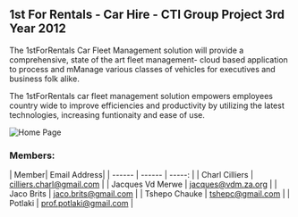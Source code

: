 ## 1st For Rentals - Car Hire - CTI Group Project 3rd Year 2012 ##

The 1stForRentals Car Fleet Management solution will provide a comprehensive, state of the art 
fleet management- cloud based application to process and mManage various classes of vehicles for executives and business folk alike. 

The 1stForRentals car fleet management solution empowers employees country wide to improve efficiencies and productivity
by utilizing the latest technologies, increasing funtionaity and ease of use.

![Home Page](http://i.imgur.com/C74JEFK.jpg)  

### Members: ###

| Member| Email Address|
| ------ | ------ | -----: |
|  Charl Cilliers |  cilliers.charl@gmail.com | 
|  Jacques Vd Merwe |  jacques@vdm.za.org | 
|  Jaco Brits  |  jaco.brits@gmail.com | 
|  Tshepo Chauke |  tshepc@gmail.com | 
|  Potlaki  |  prof.potlaki@gmail.com | 






